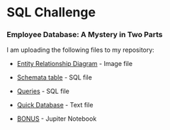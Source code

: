 # SQL Challenge
### Employee Database: A Mystery in Two Parts
I am uploading the following files to my repository:

* [Entity Relationship Diagram](EmployeeSQL/QuickDBD-Free%20Diagram.png) - Image file 

* [Schemata table](EmployeeSQL/QuickDBD-Free%20Diagram.sql) - SQL file

* [Queries](EmployeeSQL/query.sql) - SQL file

* [Quick Database](EmployeeSQL/quickdbd.txt) - Text file

* [BONUS](SQL_pandas.ipynb) - Jupiter Notebook
